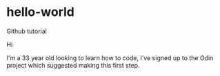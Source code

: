 # hello-world
Github tutorial

Hi

I'm a 33 year old looking to learn how to code, I've signed up to the Odin project which suggested making this first step.
